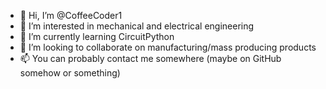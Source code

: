 - 👋 Hi, I’m @CoffeeCoder1
- 👀 I’m interested in mechanical and electrical engineering
- 🌱 I’m currently learning CircuitPython
- 💞️ I’m looking to collaborate on manufacturing/mass producing products
- 📫 You can probably contact me somewhere (maybe on GitHub somehow or something)

<!---
CoffeeCoder1/CoffeeCoder1 is a ✨ special ✨ repository because its `README.md` (this file) appears on your GitHub profile.
You can click the Preview link to take a look at your changes.
--->
